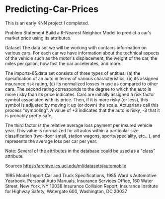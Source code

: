 # Predicting-Car-Prices

This is an early KNN project I completed.

Problem Statement
Build a K-Nearest Neighbor Model to predict a car's market price using its attributes.

Dataset
The data set we will be working with contains information on various cars. For each car we have information about the technical 
aspects of the vehicle such as the motor's displacement, the weight of the car, the miles per gallon, how fast the car accelerates, and more.

The imports-85.data set consists of three types of entities: 
(a) the specification of an auto in terms of various characteristics, 
(b) its assigned insurance risk rating, (c) its normalized losses in use as compared to other cars. 
The second rating corresponds to the degree to which the auto is more risky than its price indicates. 
Cars are initially assigned a risk factor symbol associated with its price. Then, if it is more risky 
(or less), this symbol is adjusted by moving it up (or down) the scale. Actuarians call this process 
"symboling". A value of +3 indicates that the auto is risky, -3 that it is probably pretty safe.

The third factor is the relative average loss payment per insured vehicle year. This value is normalized 
for all autos within a particular size classification (two-door small, station wagons, sports/speciality, etc...), 
and represents the average loss per car per year.

Note: Several of the attributes in the database could be used as a "class" attribute.

Sources
https://archive.ics.uci.edu/ml/datasets/automobile

1985 Model Import Car and Truck Specifications, 1985 Ward's Automotive Yearbook.
Personal Auto Manuals, Insurance Services Office, 160 Water Street, New York, NY 10038
Insurance Collision Report, Insurance Institute for Highway Safety, Watergate 600, Washington, DC 20037
